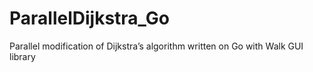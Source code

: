 # ParallelDijkstra_Go
Parallel modification of Dijkstra’s algorithm written on Go with Walk GUI library
